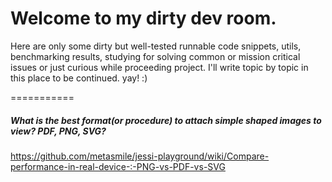# Welcome to my dirty dev room.

Here are only some dirty but well-tested runnable code snippets, utils, benchmarking results, studying for solving common or mission critical issues or just curious while proceeding project. I'll write topic by topic in this place to be continued. yay! :)

===========
##### What is the best format(or procedure) to attach simple shaped images to view? PDF, PNG, SVG?

https://github.com/metasmile/jessi-playground/wiki/Compare-performance-in-real-device-:-PNG-vs-PDF-vs-SVG
